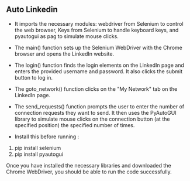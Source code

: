 ## Auto Linkedin

- It imports the necessary modules: webdriver from Selenium to control the web browser, Keys from Selenium to handle keyboard keys, and pyautogui as pag to simulate mouse clicks.
- The main() function sets up the Selenium WebDriver with the Chrome browser and opens the LinkedIn website.
- The login() function finds the login elements on the LinkedIn page and enters the provided username and password. It also clicks the submit button to log in.
- The goto_network() function clicks on the "My Network" tab on the LinkedIn page.
- The send_requests() function prompts the user to enter the number of connection requests they want to send. It then uses the PyAutoGUI library to simulate mouse clicks on the connection button (at the specified position) the specified number of times.

- Install this before running : 
1. pip install selenium
2. pip install pyautogui

Once you have installed the necessary libraries and downloaded the Chrome WebDriver, you should be able to run the code successfully.